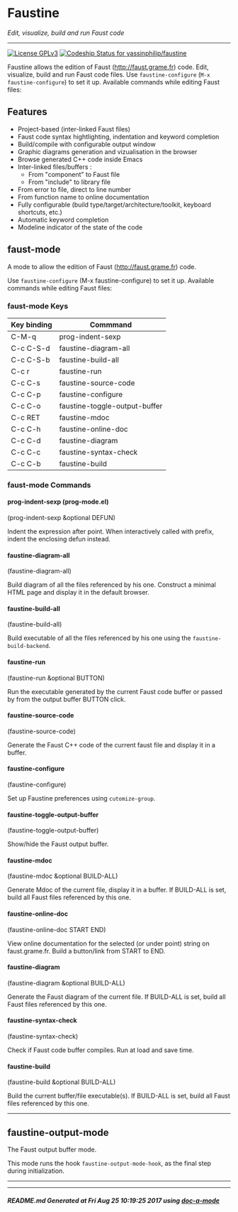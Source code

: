 # Faustine
 *Edit, visualize, build and run Faust code*
___
[![License GPLv3](https://img.shields.io/badge/license-GPL_v3-green.svg)](http://www.gnu.org/licenses/gpl-3.0.html) [![Codeship Status for yassinphilip/faustine](https://app.codeship.com/projects/c2385cd0-5dc6-0135-04b2-0a800465306c/status?branch=master)](https://app.codeship.com/projects/238325)


Faustine allows the edition of Faust (http://faust.grame.fr) code. Edit, visualize, build and run Faust code files.
Use `faustine-configure` (`M-x faustine-configure`) to set it up. Available commands while editing Faust files:

## Features

- Project-based (inter-linked Faust files)
- Faust code syntax hightlighting, indentation and keyword completion
- Build/compile with configurable output window
- Graphic diagrams generation and vizualisation in the browser
- Browse generated C++ code inside Emacs
- Inter-linked files/buffers :
    - From "component" to Faust file
    - From "include" to library file
- From error to file, direct to line number
- From function name to online documentation
- Fully configurable (build type/target/architecture/toolkit, keyboard shortcuts, etc.)
- Automatic keyword completion
- Modeline indicator of the state of the code


## faust-mode
A mode to allow the edition of Faust (http://faust.grame.fr) code.

Use `faustine-configure` (M-x faustine-configure) to set it up.
Available commands while editing Faust files:


### faust-mode Keys

Key binding  | Commmand 
------------- | ------------- 
C-M-q | prog-indent-sexp
C-c C-S-d | faustine-diagram-all
C-c C-S-b | faustine-build-all
C-c r | faustine-run
C-c C-s | faustine-source-code
C-c C-p | faustine-configure
C-c C-o | faustine-toggle-output-buffer
C-c RET | faustine-mdoc
C-c C-h | faustine-online-doc
C-c C-d | faustine-diagram
C-c C-c | faustine-syntax-check
C-c C-b | faustine-build

### faust-mode Commands
#### prog-indent-sexp (prog-mode.el)

(prog-indent-sexp &optional DEFUN)

Indent the expression after point.
When interactively called with prefix, indent the enclosing defun
instead.

#### faustine-diagram-all

(faustine-diagram-all)

Build diagram of all the files referenced by his one.
Construct a minimal HTML page and display it in the default browser.

#### faustine-build-all

(faustine-build-all)

Build executable of all the files referenced by his one
using the `faustine-build-backend`.

#### faustine-run

(faustine-run &optional BUTTON)

Run the executable generated by the current Faust code buffer
or passed by from the output buffer BUTTON click.

#### faustine-source-code

(faustine-source-code)

Generate the Faust C++ code of the current faust file and
display it in a buffer.

#### faustine-configure

(faustine-configure)

Set up Faustine preferences using `cutomize-group`.

#### faustine-toggle-output-buffer

(faustine-toggle-output-buffer)

Show/hide the Faust output buffer.

#### faustine-mdoc

(faustine-mdoc &optional BUILD-ALL)

Generate Mdoc of the current file, display it in a buffer.
If BUILD-ALL is set, build all Faust files referenced by this one.

#### faustine-online-doc

(faustine-online-doc START END)

View online documentation for the selected (or under point)
string on faust.grame.fr.
Build a button/link from START to END.

#### faustine-diagram

(faustine-diagram &optional BUILD-ALL)

Generate the Faust diagram of the current file.
If BUILD-ALL is set, build all Faust files referenced by this one.

#### faustine-syntax-check

(faustine-syntax-check)

Check if Faust code buffer compiles.
Run at load and save time.

#### faustine-build

(faustine-build &optional BUILD-ALL)

Build the current buffer/file executable(s).
If BUILD-ALL is set, build all Faust files referenced by this one.



___
## faustine-output-mode
The Faust output buffer mode.

This mode runs the hook `faustine-output-mode-hook`, as the final step
during initialization.




___
___
##### README.md Generated at Fri Aug 25 10:19:25 2017 using [doc-a-mode](https://bitbucket.org/yassinphilip/doc-a-mode)